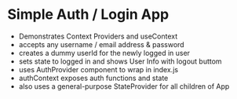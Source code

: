 # Simple Auth / Login App

- Demonstrates Context Providers and useContext
- accepts any username / email address & password
- creates a dummy userId for the newly logged in user
- sets state to logged in and shows User Info with logout buttom
- uses AuthProvider component to wrap <App> in index.js
- authContext exposes auth functions and state
- also uses a general-purpose StateProvider for all children of App
